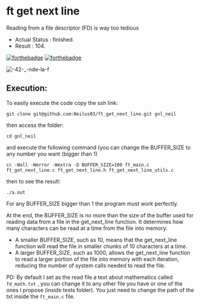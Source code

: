 # ft get next line


Reading from a file descriptor (FD) is way too tedious

- Actual Status : finished.
- Result        : 104.


[![forthebadge](https://forthebadge.com/images/badges/made-with-c.svg)](https://forthebadge.com)
[![forthebadge](https://forthebadge.com/images/badges/built-with-love.svg)](https://forthebadge.com)



![-42-_-nde-la-f](https://user-images.githubusercontent.com/87651732/235460785-6127a6ab-9f43-4b99-a43e-ea90040dab67.svg)


## Execution:

To easily execute the code copy the ssh link:
```
git clone git@github.com:Neilus03/ft_get_next_line.git gnl_neil
```
then access the folder:
```
cd gnl_neil
```
and execute the following command (you can change the BUFFER_SIZE to any number you want (bigger than 1)
```
cc -Wall -Werror -Wextra -D BUFFER_SIZE=100 ft_main.c ft_get_next_line.c ft_get_next_line.h ft_get_next_line_utils.c
```
then to see the result:
```
./a.out
```
For any BUFFER_SIZE bigger than 1 the program must work perfectly.

At the end, the BUFFER_SIZE is no more than the size of the buffer used for reading data from a file in the get_next_line function. It determines how many characters can be read at a time from the file into memory.

- A smaller BUFFER_SIZE, such as 10, means that the get_next_line function will read the file in smaller chunks of 10 characters at a time.
- A larger BUFFER_SIZE, such as 1000, allows the get_next_line function to read a larger portion of the file into memory with each iteration, reducing the number of system calls needed to read the file.


PD: By default I set as the read file a text about mathematics called `fd_math.txt` , you can change it to any other file you have or one of the ones I propose (inside tests folder). You just need to change the path of the txt inside the `ft_main.c` file.

